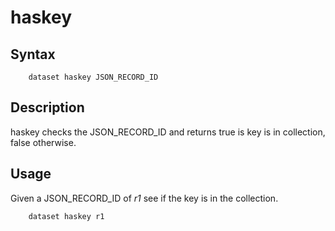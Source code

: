 
# haskey

## Syntax

```
    dataset haskey JSON_RECORD_ID
```

## Description

haskey checks the JSON_RECORD_ID and returns true is key is in collection, 
false otherwise.

## Usage

Given a JSON_RECORD_ID of _r1_ see if the key is in the collection.

```shell
    dataset haskey r1
```
